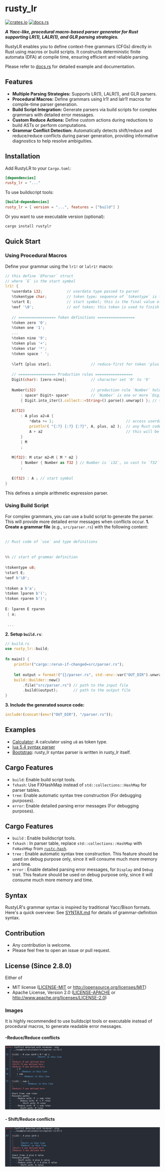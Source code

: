 # rusty_lr
[![crates.io](https://img.shields.io/crates/v/rusty_lr.svg)](https://crates.io/crates/rusty_lr)
[![docs.rs](https://docs.rs/rusty_lr/badge.svg)](https://docs.rs/rusty_lr)

***A Yacc-like, procedural macro-based parser generator for Rust supporting LR(1), LALR(1), and GLR parsing strategies.***

RustyLR enables you to define context-free grammars (CFGs) directly in Rust using macros or build scripts. It constructs deterministic finite automata (DFA) at compile time, ensuring efficient and reliable parsing.​

Please refer to [docs.rs](https://docs.rs/rusty_lr) for detailed example and documentation.

## Features
 - **Multiple Parsing Strategies:** Supports LR(1), LALR(1), and GLR parsers.
 - **Procedural Macros:** Define grammars using lr1! and lalr1! macros for compile-time parser generation.
 - **Build Script Integration:** Generate parsers via build scripts for complex grammars with detailed error messages.​
 - **Custom Reduce Actions:** Define custom actions during reductions to build ASTs or perform computations.​
 - **Grammar Conflict Detection:** Automatically detects shift/reduce and reduce/reduce conflicts during parser generation, providing informative diagnostics to help resolve ambiguities.

 ## Installation
 Add RustyLR to your `Cargo.toml`:
 ```toml
 [dependencies]
 rusty_lr = "..."
 ```
 To use buildscript tools:
 ```toml
 [build-dependencies]
 rusty_lr = { version = "...", features = ["build"] }
 ```
 Or you want to use executable version (optional):
 ```sh
 cargo install rustylr
 ```

 ## Quick Start
 ### Using Procedural Macros
 Define your grammar using the `lr1!` or `lalr1!` macro:
 ```rust
// this define `EParser` struct
// where `E` is the start symbol
lr1! {
    %userdata i32;           // userdata type passed to parser
    %tokentype char;         // token type; sequence of `tokentype` is fed to parser
    %start E;                // start symbol; this is the final value of parser
    %eof '\0';               // eof token; this token is used to finish parsing

    // ================= Token definitions =================
    %token zero '0';
    %token one '1';
    ...
    %token nine '9';
    %token plus '+';
    %token star '*';
    %token space ' ';

    %left [plus star];                  // reduce-first for token 'plus', 'star'

    // ================= Production rules =================
    Digit(char): [zero-nine];           // character set '0' to '9'

    Number(i32)                         // production rule `Number` holds `i32` value
        : space* Digit+ space*          // `Number` is one or more `Digit` surrounded by zero or more spaces
        { Digit.into_iter().collect::<String>().parse().unwrap() }; // this will be the value of `Number` (i32) by this production rule

    A(f32)
        : A plus a2=A {
            *data += 1;                                 // access userdata by `data`
            println!( "{:?} {:?} {:?}", A, plus, a2 );  // any Rust code can be written here
            A + a2                                      // this will be the value of `A` (f32) by this production rule
        }
        | M
        ;

    M(f32): M star m2=M { M * m2 }
        | Number { Number as f32 } // Number is `i32`, so cast to `f32`
        ;

    E(f32) : A ; // start symbol
}
```
This defines a simple arithmetic expression parser.
### Using Build Script
For complex grammars, you can use a build script to generate the parser. This will provide more detailed error messages when conflicts occur.
**1. Create a grammar file** (e.g., `src/parser.rs`) with the following content:
```rust

// Rust code of `use` and type definitions


%% // start of grammar definition

%tokentype u8;
%start E;
%eof b'\0';

%token a b'a';
%token lparen b'(';
%token rparen b')';

E: lparen E rparen
 | a;

 ...

```

**2. Setup `build.rs`**:
```rust
// build.rs
use rusty_lr::build;

fn main() {
    println!("cargo::rerun-if-changed=src/parser.rs");

    let output = format!("{}/parser.rs", std::env::var("OUT_DIR").unwrap());
    build::Builder::new()
        .file("src/parser.rs") // path to the input file
        .build(&output);       // path to the output file
}
```

**3. Include the generated source code:**
```rust
include!(concat!(env!("OUT_DIR"), "/parser.rs"));
```

## Examples
 - [Calculator](examples/calculator_u8/src/parser.rs): A calculator using `u8` as token type.
 - [lua 5.4 syntax parser](https://github.com/ehwan/lua_rust/blob/main/parser/src/parser.rs)
 - [Bootstrap](rusty_lr_parser/src/parser/parser.rs): rusty_lr syntax parser is written in rusty_lr itself.

## Cargo Features
 - `build`: Enable build script tools.
 - `fxhash`: Use FXHashMap instead of `std::collections::HashMap` for parser tables.
 - `tree`: Enable automatic syntax tree construction (For debugging purposes).
 - `error`: Enable detailed parsing error messages (For debugging purposes).


## Cargo Features
 - `build` : Enable buildscript tools.
 - `fxhash` : In parser table, replace `std::collections::HashMap` with `FxHashMap` from [`rustc-hash`](https://github.com/rust-lang/rustc-hash).
 - `tree` : Enable automatic syntax tree construction.
    This feature should be used on debug purpose only, since it will consume much more memory and time.
 - `error` : Enable detailed parsing error messages, for `Display` and `Debug` trait.
    This feature should be used on debug purpose only, since it will consume much more memory and time.

## Syntax
RustyLR's grammar syntax is inspired by traditional Yacc/Bison formats. Here's a quick overview:​
See [SYNTAX.md](SYNTAX.md) for details of grammar-definition syntax.

## Contribution
 - Any contribution is welcome.
 - Please feel free to open an issue or pull request.

## License (Since 2.8.0)
Either of
 - MIT license ([LICENSE-MIT](LICENSE-MIT) or http://opensource.org/licenses/MIT)
 - Apache License, Version 2.0 ([LICENSE-APACHE](LICENSE-APACHE) or http://www.apache.org/licenses/LICENSE-2.0)

### Images
It is highly recommended to use buildscipt tools or executable instead of procedural macros, to generate readable error messages.
#### -Reduce/Reduce conflicts
![images/error1.png](images/error1.png)
#### - Shift/Reduce conflicts
![images/error2.png](images/error2.png)